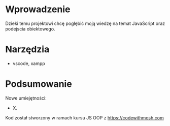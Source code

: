 # Wprowadzenie

Dzieki temu projektowi chcę pogłębić moją wiedzę na temat JavaScript oraz podejscia obiektowego.

# Narzędzia

- vscode, xampp

# Podsumowanie

Nowe umiejętności:

- X.

Kod został stworzony w ramach kursu JS OOP z https://codewithmosh.com
